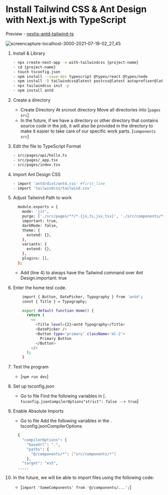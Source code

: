 # Install Tailwind CSS & Ant Design with Next.js with TypeScript

Preview - [nextjs-antd-tailwind-ts](https://nextjs-antd-tailwind-ts.vercel.app/)

![screencapture-localhost-3000-2021-07-18-02_27_45](https://user-images.githubusercontent.com/68588944/126047606-7fd9acf8-ef9a-451c-8d3b-133b5c97d174.png)

1. Install & Library
    ```bash
    - npx create-next-app -e with-tailwindcss {project-name}
    - cd {project-name}
    - touch tsconfig.json
    - npm install --save-dev typescript @types/react @types/node
    - npm install -D tailwindcss@latest postcss@latest autoprefixer@latest
    - npx tailwindcss init -p
    - npm install antd
    ```
    
2. Create a directory
    - Create Directory At srcroot directory Move all directories into [`pages src`]
    - In the future, if we have a directory or other directory that contains source code in the job, it will also be provided in the directory to make it           easier to take care of our specific work parts. [`components src`]

3. Edit the file to TypeScript Format
    ```bash
    - src/pages/api/hello.ts
    - src/pages/_app.tsx
    - src/pages/index.tsx
    ```
    
4. Import Ant Design CSS
    ```bash
    - import 'antd/dist/antd.css' #first_line
    - import 'tailwindcss/tailwind.css'
    ```
    
5. Adjust Tailwind Path to work
    ``` bash
      module.exports = {
        mode: 'jit',
        purge: ['./src/pages/**/*.{js,ts,jsx,tsx}', './src/components/**/*.{js,ts,jsx,tsx}'],
        important: true,
        darkMode: false,
        theme: {
          extend: {},
        },
        variants: {
          extend: {},
        },
        plugins: [],
      };
    ``` 
    - Add (line 4) to always have the Tailwind command over Ant Design.important: true

6. Enter the home test code.
    ``` bash
        import { Button, DatePicker, Typography } from 'antd';
        const { Title } = Typography;

        export default function Home() {
          return (
            <>
              <Title level={2}>antd Typography</Title>
              <DatePicker />
              <Button type='primary' className='ml-2'>
                Primary Button
              </Button>
            </>
          );
        }
    ```
    
7. Test the program
    - [`npm run dev`]
    
8. Set up tsconfig.json
    - Go to file Find the following variables in 
        [`. tsconfig.jsonCompilerOptions"strict": false --> true`]
    
9. Enable Absolute Imports
    - Go to file Add the following variables in the . tsconfig.jsonCompilerOptions
    ``` bash
      {
        "compilerOptions": {
          "baseUrl": ".",
          "paths": {
            "@/components/*": ["src/components/*"]
          },
        "target": "es5",
      .....
    ```

10. In the future, we will be able to import files using the following code:
    - [`import 'SomeComponents' from '@/components/...';`]
